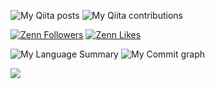 ![My Qiita posts](https://qiita-badge.apiapi.app/s/daichi0713/posts.svg)
![My Qiita contributions](https://qiita-badge.apiapi.app/s/daichi0713/contributions.svg)

[![Zenn Followers](https://badgen.org/img/zenn/daichi0713/followers?style=flat)](https://zenn.dev/daichi0713)
[![Zenn Likes](https://badgen.org/img/zenn/daichi0713/likes?style=flat)](https://zenn.dev/daichi0713)

![My Language Summary](https://github-readme-stats.vercel.app/api/top-langs/?username=DaichiHoshina&layout=compact&theme=dracula&count_private=true)
![My Commit graph](https://github-profile-summary-cards.vercel.app/api/cards/profile-details?username=DaichiHoshina&theme=dracula&count_private=true)

<a href="https://github.com/DaichiHoshina/github-readme-stats">
  <img align="left" src="https://github-readme-stats.vercel.app/api?username=DaichiHoshina&count_private=true&show_icons=true&theme=blue-green" />
</a>
